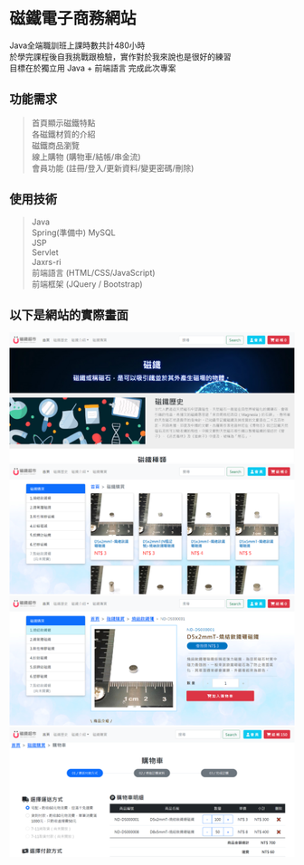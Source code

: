 # 磁鐵電子商務網站
Java全端職訓班上課時數共計480小時  
於學完課程後自我挑戰跟檢驗，實作對於我來說也是很好的練習  
目標在於獨立用 Java + 前端語言 完成此次專案 

## 功能需求
> 首頁顯示磁鐵特點  
各磁鐵材質的介紹  
磁鐵商品瀏覽  
線上購物 (購物車/結帳/串金流)  
會員功能 (註冊/登入/更新資料/變更密碼/刪除)
  
## 使用技術
> Java  
Spring(準備中)
MySQL  
JSP  
Servlet  
Jaxrs-ri  
前端語言 (HTML/CSS/JavaScript)  
前端框架 (JQuery / Bootstrap)
  

## **以下是網站的實際畫面**
![image](https://github.com/janson04/magnetEC/blob/master/ScreenShots/magnetEC-view1.png)
![image](https://github.com/janson04/magnetEC/blob/master/ScreenShots/magnetEC-view2.png)
![image](https://github.com/janson04/magnetEC/blob/master/ScreenShots/magnetEC-view3.png)
![image](https://github.com/janson04/magnetEC/blob/master/ScreenShots/magnetEC-view4.png)

